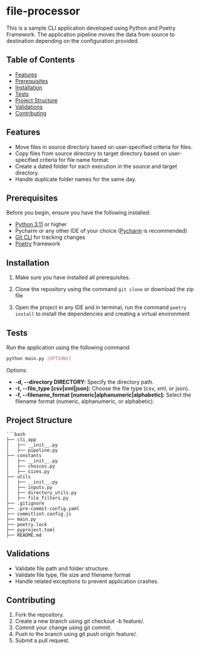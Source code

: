 # file-processor

This is a sample CLI application developed using Python and Poetry Framework. The application pipeline moves the data from source to destination depending on the configuration provided.

## Table of Contents

- [Features](#features)
- [Prerequisites](#prerequisites)
- [Installation](#installation)
- [Tests](#tests)
- [Project Structure](#project-structure)
- [Validations](#validations)
- [Contributing](#contributing)

## Features

- Move files in source directory based on user-specified criteria for files.
- Copy files from source directory to target directory based on user-specified criteria for file name format.
- Create a dated folder for each execution in the source and target directory.
- Handle duplicate folder names for the same day.

## Prerequisites

Before you begin, ensure you have the following installed:

- [Python 3.11](https://kinsta.com/knowledgebase/install-python/#how-to-install-python "Click here for installation instructions")  or higher
- Pycharm or any other IDE of your choice ([Pycharm](https://beginnersbook.com/2018/01/python-install-pycharm-windows-mac-linux/ "Click here for installation instructions") is recommended)
- [Git CLI](https://kinsta.com/knowledgebase/install-git/ "Click here for installation instructions") for tracking changes
- [Poetry](https://python-poetry.org/ "Click here for installation instructions") framework


## Installation
1. Make sure you have installed all prerequisites.

2. Clone the repository using the command `git clone` or download the zip file

3. Open the project in any IDE and in terminal, run the command `poetry install` to install the dependencies and creating a virtual environment

## Tests

Run the application using the following command:

```bash
python main.py [OPTIONS]
```
Options:
- **-d, --directory DIRECTORY:** Specify the directory path.
- **-t, --file_type [csv|xml|json]:** Choose the file type (csv, xml, or json).
- **-f, --filename_format [numeric|alphanumeric|alphabetic]:** Select the filename format (numeric, alphanumeric, or alphabetic).

## Project Structure

```plaintext
```bash
├── cli_app
│   ├── __init__.py
│   ├── pipeline.py
├── constants
│   ├── __init__.py
│   ├── choices.py
│   ├── sizes.py
├── utils
│   ├── __init__.py
│   ├── inputs.py
│   ├── directory_utils.py
│   ├── file_filters.py
├── .gitignore
├── .pre-commit-config.yaml
├── commitlint.config.js
├── main.py
├── poetry.lock
├── pyproject.toml
├── README.md
```


## Validations

- Validate file path and folder structure.
- Validate file type, file size and filename format
- Handle related exceptions to prevent application crashes.

## Contributing

1. Fork the repository.
2. Create a new branch using git checkout -b feature/<feature-name>.
3. Commit your change using git commit.
4. Push to the branch using git push origin feature/<feature-name>.
5. Submit a pull request.
